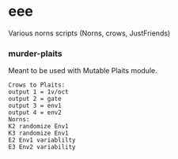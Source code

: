 # eee
Various norns scripts (Norns, crows, JustFriends)

### murder-plaits
Meant to be used with Mutable Plaits module.
```
Crows to Plaits:
output 1 = 1v/oct
output 2 = gate
output 3 = env1
output 4 = env2
Norns:
K2 randomize Env1
K3 randomize Env1
E2 Env1 variablilty
E3 Env2 variability
```
